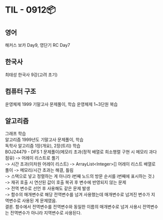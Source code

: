 # TIL - 0912📦

## 영어
해커스 보카 Day9, 영단기 RC Day7

## 한국사
최태성 한국사 9강(고려 초기)   

## 컴퓨터 구조
운영체제 1999 기말고사 문제풀이, 학습
운영체제 1~3단원 복습  
  
## 알고리즘  
그래프 학습  
알고리즘 1999년도 기말고사 문제풀이, 학습  
독학사 알고리즘 1장(개요), 2장(트리) 학습  
BOJ24479 - DFS 1 문제풀이(메모리 초과(정적 배열로 희소행렬 구현 시 메모리 과다 점유) -> 어레이 리스트로 풀기  
-> 시간 초과(이차원 어레이 리스트) -> ArrayList\<Integer\>[] 어레이 리스트 배열로 풀이 -> 메모리\/시간 초과는 해결, 틀림  
-> 스택으로 넣고 정렬하는 게 아니라 i번째 노드의 방문 순서를 i번째에 표시하는 것.)  
-> 재귀 호출 시 연산된 값이 호출 복귀 후 변수에 반영되지 않는 문제  
-> 전역 변수로 선언 후 사용해도 같은 문제 발생  
-> 함수의 매개변수로 해당 전역변수를 넘겨 사용했는데 매개변수로 넘겨진 변수가 지역변수로 사용된 게 문제였음.  
결론. 함수에서 전역변수를 전역변수와 동일한 이름의 매개변수로 넘겨 사용시 전역변수는 전역변수가 아니라 지역변수로 사용된다.


